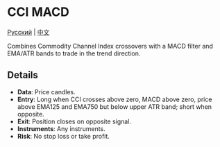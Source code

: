 # CCI MACD
[Русский](README_ru.md) | [中文](README_cn.md)

Combines Commodity Channel Index crossovers with a MACD filter and EMA/ATR bands to trade in the trend direction.

## Details

- **Data**: Price candles.
- **Entry**: Long when CCI crosses above zero, MACD above zero, price above EMA125 and EMA750 but below upper ATR band; short when opposite.
- **Exit**: Position closes on opposite signal.
- **Instruments**: Any instruments.
- **Risk**: No stop loss or take profit.
